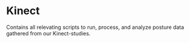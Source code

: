 # Kinect
Contains all relevating scripts to run, process, and analyze posture data gathered from our Kinect-studies.
